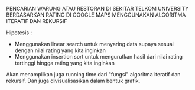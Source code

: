 PENCARIAN WARUNG ATAU RESTORAN DI SEKITAR TELKOM UNIVERSITY BERDASARKAN RATING DI GOOGLE MAPS MENGGUNAKAN ALGORITMA ITERATIF DAN REKURSIF

Hipotesis :
- Menggunakan linear search untuk menyaring data supaya sesuai dengan nilai rating yang kita inginkan
- Menggunakan insertion sort untuk mengurutkan hasil dari nilai rating tertinggi hingga rating yang kita inginkan

Akan menampilkan juga running time dari "fungsi" algoritma iteratif dan rekursif. Dan juga divisualisasikan dalam bentuk grafik.
